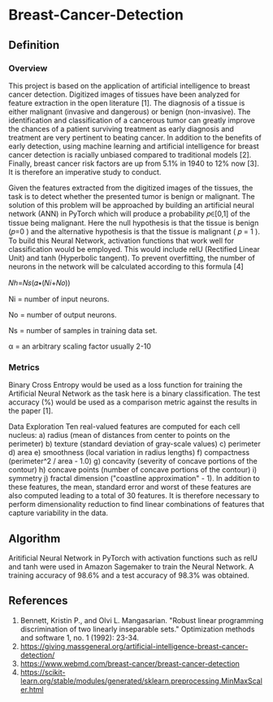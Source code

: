 # Breast-Cancer-Detection

## Definition
### Overview
This project is based on the application of artificial intelligence to breast cancer detection. Digitized images of tissues have been analyzed for feature extraction in the open literature [1]. The diagnosis of a tissue is either malignant (invasive and dangerous) or benign (non-invasive). The identification and classification of a cancerous tumor can greatly improve the chances of a patient surviving treatment as early diagnosis and treatment are very pertinent to beating cancer. In addition to the benefits of early detection, using machine learning and artificial intelligence for breast cancer detection is racially unbiased compared to traditional models [2]. Finally, breast cancer risk factors are up from 5.1% in 1940 to 12% now [3]. It is therefore an imperative study to conduct.

Given the features extracted from the digitized images of the tissues, the task is to detect whether the presented tumor is benign or malignant.
The solution of this problem will be approached by building an artificial neural network (ANN) in PyTorch which will produce a probability 𝑝∈[0,1] of the tissue being malignant. Here the null hypothesis is that the tissue is benign (𝑝=0 ) and the alternative hypothesis is that the tissue is malignant ( 𝑝 = 1 ).
To build this Neural Network, activation functions that work well for classification would be employed. This would include relU (Rectified Linear Unit) and tanh (Hyperbolic tangent). To prevent overfitting, the number of neurons in the network will be calculated according to this formula [4]

𝑁ℎ=𝑁𝑠(𝛼∗(𝑁𝑖+𝑁𝑜))

Ni = number of input neurons. 

No = number of output neurons. 

Ns = number of samples in training data set. 

α = an arbitrary scaling factor usually 2-10

### Metrics
Binary Cross Entropy would be used as a loss function for training the Artificial Neural Network as the task here is a binary classification. The test accuracy (%) would be used as a comparison metric against the results in the paper [1].

Data Exploration Ten real-valued features are computed for each cell nucleus: a) radius (mean of distances from center to points on the perimeter) b) texture (standard deviation of gray-scale values) c) perimeter d) area e) smoothness (local variation in radius lengths) f) compactness (perimeter^2 / area - 1.0) g) concavity (severity of concave portions of the contour) h) concave points (number of concave portions of the contour) i) symmetry j) fractal dimension ("coastline approximation" - 1). In addition to these features, the mean, standard error and worst of these features are also computed leading to a total of 30 features. It is therefore necessary to perform dimensionality reduction to find linear combinations of features that capture variability in the data.

## Algorithm

Aritificial Neural Network in PyTorch with activation functions such as relU and tanh were used in Amazon Sagemaker to train the Neural Network. A training accuracy of 98.6% and a test accuracy of 98.3% was obtained.

## References
1. Bennett, Kristin P., and Olvi L. Mangasarian. "Robust linear programming discrimination of two linearly inseparable sets." Optimization methods and software 1, no. 1 (1992): 23-34.
2. https://giving.massgeneral.org/artificial-intelligence-breast-cancer-detection/
3. https://www.webmd.com/breast-cancer/breast-cancer-detection
4. https://scikit-learn.org/stable/modules/generated/sklearn.preprocessing.MinMaxScaler.html
